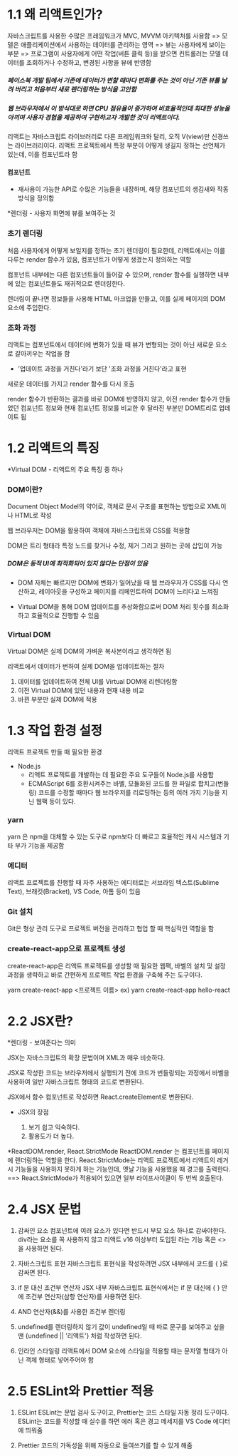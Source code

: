 # 1.1 왜 리액트인가?

자바스크립트를 사용한 수많은 프레임워크가 MVC, MVVM 아키텍처를 사용함
=> 모델은 애플리케이션에서 사용하는 데이터를 관리하는 영역
=> 뷰는 사용자에게 보이는 부분
=> 프로그램이 사용자에게 어떤 작업(버튼 클릭 등)을 받으면 컨트롤러는 모델 데이터를 조회하거나 수정하고, 변경된 사항을 뷰에 반영함

##### 페이스북 개발 팀에서 기존에 데이터가 변할 때마다 변화를 주는 것이 아닌 기존 뷰를 날려 버리고 처음부터 새로 렌더링하는 방식을 고안함

##### 웹 브라우저에서 이 방식대로 하면 CPU 점유율이 증가하여 비효율적인데 최대한 성능을 아끼며 사용자 경험을 제공하여 구현하고자 개발한 것이 리액트이다.

리액트는 자바스크립트 라이브러리로 다른 프레임워크와 달리, 오직 V(view)만 신경쓰는 라이브러리이다.
리액트 프로젝트에서 특정 부분이 어떻게 생길지 정하는 선언체가 있는데, 이를 컴포넌트라 함

#### 컴포넌트

- 재사용이 가능한 API로 수많은 기능들을 내장하며, 해당 컴포넌트의 생김새와 작동 방식을 정의함

\*렌더링 - 사용자 화면에 뷰를 보여주는 것

### 초기 렌더링

처음 사용자에게 어떻게 보일지를 정하는 초기 렌더링이 필요한데, 리액트에서는 이를 다루는 render 함수가 있음, 컴포넌트가 어떻게 생겼는지 정의하는 역할

컴포넌트 내부에는 다른 컴포넌트들이 들어갈 수 있으며, render 함수를 실행하면 내부에 있는 컴포넌트들도 재귀적으로 렌더링한다.

렌더링이 끝나면 정보들을 사용해 HTML 마크업을 만들고, 이를 실제 페이지의 DOM 요소에 주입한다.

### 조화 과정

리액트는 컴포넌트에서 데이터에 변화가 있을 때 뷰가 변형되는 것이 아닌 새로운 요소로 갈아끼우는 작업을 함

- '업데이트 과정을 거친다'라기 보단 '조화 과정을 거친다'라고 표현

새로운 데이터를 가지고 render 함수를 다시 호출

render 함수가 반환하는 결과를 바로 DOM에 반영하지 않고, 이전 render 함수가 만들었던 컴포넌트 정보와 현재 컴포넌트 정보를 비교한 후 달라진 부분만 DOM트리로 업데이트 됨
<br/>

# 1.2 리액트의 특징

\*Virtual DOM - 리액트의 주요 특징 중 하나

### DOM이란?

Document Object Model의 약어로, 객체로 문서 구조를 표현하는 방법으로 XML이나 HTML로 작성

웹 브라우저는 DOM을 활용하여 객체에 자바스크립트와 CSS를 적용함

DOM은 트리 형태라 특정 노드를 찾거나 수정, 제거 그리고 원하는 곳에 삽입이 가능

##### DOM은 동적 UI에 최적화되어 있지 않다는 단점이 있음

- DOM 자체는 빠르지만 DOM에 변화가 일어났을 때 웹 브라우저가 CSS를 다시 연산하고, 레이아웃을 구성하고 페이지를 리페인트하여 DOM이 느리다고 느껴짐

- Virtual DOM을 통해 DOM 업데이트를 추상화함으로써 DOM 처리 횟수를 최소화하고 효율적으로 진행할 수 있음

### Virtual DOM

Virtual DOM은 실제 DOM의 가벼운 복사본이라고 생각하면 됨

리액트에서 데이터가 변하여 실제 DOM을 업데이트하는 절차

1. 데이터를 업데이트하여 전체 UI를 Virtual DOM에 리렌더링함
2. 이전 Virtual DOM에 있던 내용과 현재 내용 비교
3. 바뀐 부분만 실제 DOM에 적용

# 1.3 작업 환경 설정

리액트 프로젝트 만들 때 필요한 환경

- Node.js
  - 리액트 프로젝트를 개발하는 데 필요한 주요 도구들이 Node.js를 사용함
  - ECMAScript 6를 호환시켜주는 바벨, 모듈화된 코드를 한 파일로 합치고(번들링) 코드를 수정할 때마다 웹 브라우저를 리로딩하는 등의 여러 가지 기능을 지닌 웹팩 등이 있다.

### yarn

yarn 은 npm을 대체할 수 있는 도구로 npm보다 더 빠르고 효율적인 캐시 시스템과 기타 부가 기능을 제공함

### 에디터

리액트 프로젝트를 진행할 때 자주 사용하는 에디터로는 서브라임 텍스트(Sublime Text), 브래킷(Bracket), VS Code, 아톰 등이 있음

### Git 설치

Git은 형상 관리 도구로 프로젝트 버전을 관리하고 협업 할 때 핵심적인 역할을 함

### create-react-app으로 프로젝트 생성

create-react-app은 리액트 프로젝트를 생성할 때 필요한 웹팩, 바벨의 설치 및 설정 과정을 생략하고 바로 간편하게 프로젝트 작업 환경을 구축해 주는 도구이다.

yarn create-react-app <프로젝트 이름>
ex) yarn create-react-app hello-react

# 2.2 JSX란?

\*렌더링 - 보여준다는 의미

JSX는 자바스크립트의 확장 문법이며 XML과 매우 비슷하다.

JSX로 작성한 코드는 브라우저에서 실행되기 전에 코드가 번들링되는 과정에서 바벨을 사용하여 일반 자바스크립트 형태의 코드로 변환된다.

JSX에서 함수 컴포넌트로 작성하면 React.createElement로 변환된다.

- JSX의 장점

  1. 보기 쉽고 익숙하다.
  2. 활용도가 더 높다.

\*ReactDOM.render, React.StrictMode
ReactDOM.render 는 컴포넌트를 페이지에 렌더링하는 역할을 한다.
React.StrictMode는 리액트 프로젝트에서 리액트의 레거시 기능들을 사용하지 못하게 하는 기능인데, 옛날 기능을 사용했을 때 경고를 출력한다.
==> React.StrictMode가 적용되어 있으면 일부 라이프사이클이 두 번씩 호출된다.

# 2.4 JSX 문법

1. 감싸인 요소
   컴포넌트에 여러 요소가 있다면 반드시 부모 요소 하나로 감싸야한다.
   div라는 요소를 꼭 사용하지 않고 리액트 v16 이상부터 도입된 <Fragment>라는 기능 혹은 <>을 사용하면 된다.

2. 자바스크립트 표현
   자바스크립트 표현식을 작성하려면 JSX 내부에서 코드를 { }로 감싸면 된다.

3. if 문 대신 조건부 연산자
   JSX 내부 자바스크립트 표현식에서는 if 문 대신에 { } 안에 조건부 연산자(삼항 연산자)를 사용하면 된다.

4. AND 연산자(&&)를 사용한 조건부 렌더링

5. undefined를 렌더링하지 않기
   값이 undefined일 때 따로 문구를 보여주고 싶을 땐 {undefined || '리액트'} 처럼 작성하면 된다.

6. 인라인 스타일링
   리액트에서 DOM 요소에 스타일을 적용할 때는 문자열 형태가 아닌 객체 형태로 넣어주어야 함

# 2.5 ESLint와 Prettier 적용

1. ESLint
   ESLint는 문법 검사 도구이고, Prettier는 코드 스타일 자동 정리 도구이다.
   ESLint는 코드를 작성할 때 실수를 하면 에러 혹은 경고 메세지를 VS Code 에디터에 띄워줌

2. Prettier
   코드의 가독성을 위해 자동으로 들여쓰기를 할 수 있게 해줌
